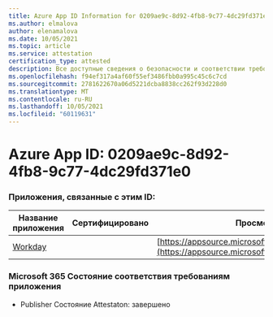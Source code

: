 ```yaml
---
title: Azure App ID Information for 0209ae9c-8d92-4fb8-9c77-4dc29fd371e0
ms.author: elmalova
author: elenamalova
ms.date: 10/05/2021
ms.topic: article
ms.service: attestation
certification_type: attested
description: Все доступные сведения о безопасности и соответствии требованиям для 0209ae9c-8d92-4fb8-9c77-4dc29fd371e0.
ms.openlocfilehash: f94ef317a4af60f55ef3486fbb0a995c45c6c7cd
ms.sourcegitcommit: 2781622670a06d5221dcba8838cc262f93d228d0
ms.translationtype: MT
ms.contentlocale: ru-RU
ms.lasthandoff: 10/05/2021
ms.locfileid: "60119631"
---
```

# <a name="azure-app-id-0209ae9c-8d92-4fb8-9c77-4dc29fd371e0"></a>Azure App ID: 0209ae9c-8d92-4fb8-9c77-4dc29fd371e0


### <a name="apps-associated-with-this-id"></a>Приложения, связанные с этим ID:
| **Название приложения** | **Сертифицировано** | **Просмотр в AppSource** |
|--------------|---------------|-----------------------|
| [Workday](https://docs.microsoft.com/microsoft-365-app-certification/forward/WA200001555) |  | [https://appsource.microsoft.com/product/office/WA200001555](https://appsource.microsoft.com/product/office/WA200001555) |

### <a name="microsoft-365-app-compliance-status"></a>Microsoft 365 Состояние соответствия требованиям приложения
- Publisher Состояние Attestaton: завершено
